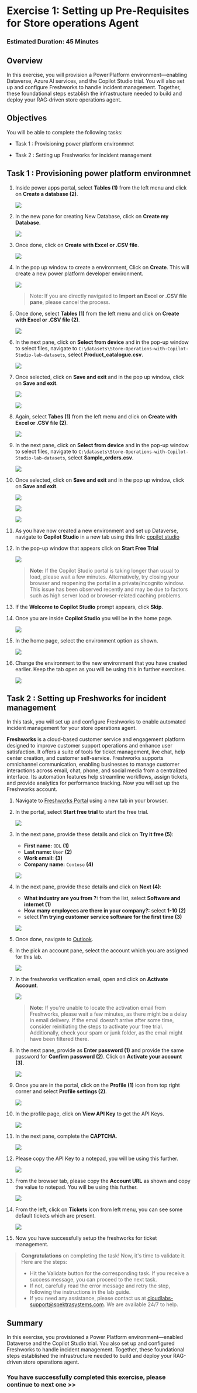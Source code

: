 # Exercise 1: Setting up Pre-Requisites for Store operations Agent

### Estimated Duration: 45 Minutes

## Overview

In this exercise, you will provision a Power Platform environment—enabling Dataverse, Azure AI services, and the Copilot Studio trial. You will also set up and configure Freshworks to handle incident management. Together, these foundational steps establish the infrastructure needed to build and deploy your RAG‑driven store operations agent.

## Objectives

You will be able to complete the following tasks:

- Task 1 : Provisioning power platform environmnet

- Task 2 : Setting up Freshworks for incident management

## Task 1 : Provisioning power platform environmnet

1. Inside power apps portal, select **Tables (1)** from the left menu and click on **Create a database (2)**.

   ![](./media/ex3img71.png)

1. In the new pane for creating New Database, click on **Create my Database**.

   ![](./media/ex3img72up.png)

1. Once done, click on **Create with Excel or .CSV file**.

   ![](./media/ex3img73.png)

1. In the pop up window to create a environment, Click on **Create**. This will create a new power platform developer environment.

   ![](./media/ex3img74.png)
   >Note: If you are directly navigated to **Import an Excel or .CSV file pane**, please cancel the process.

1. Once done, select **Tables (1)** from the left menu and click on **Create with Excel or .CSV file (2)**.

   ![](./media/ex2img10.png)

1. In the next pane, click on **Select from device** and in the pop-up window to select files, navigate to `C:\datasets\Store-Operations-with-Copilot-Studio-lab-datasets`, select **Product_catalogue.csv**.

   ![](./media/ex2img11.png)

1. Once selected, click on **Save and exit** and in the pop up window, click on **Save and exit**.

   ![](./media/ex2img19.png)

   ![](./media/ex2img20.png)

1. Again, select **Tabes (1)** from the left menu and click on **Create with Excel or .CSV file (2)**.

   ![](./media/ex2img10.png)

1. In the next pane, click on **Select from device** and in the pop-up window to select files, navigate to `C:\datasets\Store-Operations-with-Copilot-Studio-lab-datasets`, select **Sample_orders.csv**.

   ![](./media/ex2img11.png)

1. Once selected, click on **Save and exit** and in the pop up window, click on **Save and exit**.

   ![](./media/ex2img19.png)

   ![](./media/ex2img20.png)

   ![](./media/ex3img71.png)

1. As you have now created a new environment and set up Dataverse, navigate to **Copilot Studio**  in a new tab using this link: [copilot studio](https://go.microsoft.com/fwlink/p/?linkid=2252408&clcid=0x409&culture=en-us&country=us)
   
1. In the pop-up window that appears click on **Start Free Trial**

   ![](./media/gt12.png)

   >**Note:** If the Copilot Studio portal is taking longer than usual to load, please wait a few minutes. Alternatively, try closing your browser and reopening the portal in a private/incognito window. This issue has been observed recently and may be due to factors such as high server load or browser-related caching problems.

1. If the **Welcome to Copilot Studio** prompt appears, click **Skip**.

1. Once you are inside **Copilot Studio** you will be in the home page. 

   ![](./media/ex1img3.png)

1. In the home page, select the environment option as shown.

   ![](./media/pp-10.png)

1. Change the environment to the new environment that you have created earlier. Keep the tab open as you will be using this in further exercises.

   ![](./media/pp-11.png)

## Task 2 : Setting up Freshworks for incident management

In this task, you will set up and configure Freshworks to enable automated incident management for your store operations agent.

**Freshworks** is a cloud-based customer service and engagement platform designed to improve customer support operations and enhance user satisfaction. It offers a suite of tools for ticket management, live chat, help center creation, and customer self-service. Freshworks supports omnichannel communication, enabling businesses to manage customer interactions across email, chat, phone, and social media from a centralized interface. Its automation features help streamline workflows, assign tickets, and provide analytics for performance tracking. Now you will set up the Freshworks account.

1. Navigate to [Freshworks Portal](https://www.freshworks.com/freshdesk/lp/home/?tactic_id=3387224&utm_source=google-adwords&utm_medium=FD-Search-Brand-India&utm_campaign=FD-Search-Brand-India&utm_term=freshdesk&device=c&matchtype=e&network=g&gclid=EAIaIQobChMIuOK90qvLjQMV_dQWBR3JAi9VEAAYASAAEgK87_D_BwE&audience=kwd-30002131023&ad_id=282519464145&gad_source=1&gad_campaignid=671502402) using a new tab in your browser.

1. In the portal, select **Start free trial** to start the free trial.

   ![](./media/fw1.png)

1. In the next pane, provide these details and click on **Try it free (5)**:

   - **First name:** `ODL` **(1)**
   - **Last name:** `User` **(2)**
   - **Work email:** **<inject key="AzureAdUserEmail"></inject>** **(3)**
   - **Company name:** `Contoso` **(4)**

   ![](./media/fw2.png)

1. In the next pane, provide these details and click on **Next (4)**:

   - **What industry are you from ?:** from the list, select **Software and internet (1)**
   - **How many employees are there in your company?:** select **1-10 (2)**
   - select **I'm trying customer service software for the first time (3)**

   ![](./media/fw3.png)

1. Once done, navigate to [Outlook](https://go.microsoft.com/fwlink/p/?LinkID=2125442&clcid=0x409&culture=en-us&country=us).

1. In the pick an account pane, select the account which you are assigned for this lab.

   ![](./media/fw4.png)

1. In the freshworks verification email, open and click on **Activate Account**.

   ![](./media/fw5.png)

   >**Note:** If you're unable to locate the activation email from Freshworks, please wait a few minutes, as there might be a delay in email delivery. If the email doesn't arrive after some time, consider reinitiating the steps to activate your free trial. Additionally, check your spam or junk folder, as the email might have been filtered there.

1. In the next pane, provide **<inject key="AzureAdUserPassword"></inject>** as **Enter password (1)** and provide the same password for **Confirm password (2)**. Click on **Activate your account (3)**.

   ![](./media/fw6.png)

1. Once you are in the portal, click on the **Profile (1)** icon from top right corner and select **Profile settings (2)**.

   ![](./media/fw7.png)

1. In the profile page, click on **View API Key** to get the API Keys.

   ![](./media/fw8.png)

1. In the next pane, complete the **CAPTCHA**.

   ![](./media/fw9.png)

1. Please copy the API Key to a notepad, you will be using this further.

   ![](./media/fw10.png)

1. From the browser tab, please copy the **Account URL** as shown and copy the value to notepad. You will be using this further.

   ![](./media/fw13.png)

1. From the left, click on **Tickets** icon from left menu, you can see some default tickets which are present.

   ![](./media/fw11.png)

1. Now you have successfully setup the freshworks for ticket management.

<validation step="9ec40b7e-aa69-4359-a1f4-833d8ca8d8b4" />
 
> **Congratulations** on completing the task! Now, it's time to validate it. Here are the steps:
> - Hit the Validate button for the corresponding task. If you receive a success message, you can proceed to the next task. 
> - If not, carefully read the error message and retry the step, following the instructions in the lab guide.
> - If you need any assistance, please contact us at cloudlabs-support@spektrasystems.com. We are available 24/7 to help.

## Summary

In this exercise, you provisioned a Power Platform environment—enabled Dataverse and the Copilot Studio trial. You also set up and configured Freshworks to handle incident management. Together, these foundational steps established the infrastructure needed to build and deploy your RAG-driven store operations agent.

### You have successfully completed this exercise, please continue to next one >>
